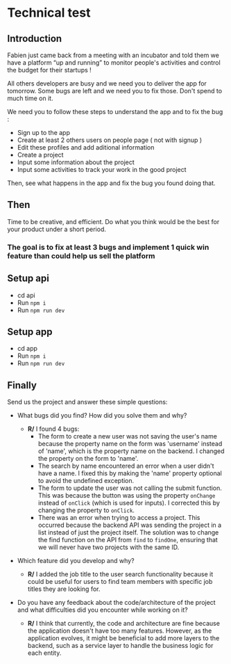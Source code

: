 # Technical test

## Introduction

Fabien just came back from a meeting with an incubator and told them we have a platform “up and running” to monitor people's activities and control the budget for their startups !

All others developers are busy and we need you to deliver the app for tomorrow.
Some bugs are left and we need you to fix those. Don't spend to much time on it.

We need you to follow these steps to understand the app and to fix the bug : 
 - Sign up to the app
 - Create at least 2 others users on people page ( not with signup ) 
 - Edit these profiles and add aditional information 
 - Create a project
 - Input some information about the project
 - Input some activities to track your work in the good project
  
Then, see what happens in the app and fix the bug you found doing that.

## Then
Time to be creative, and efficient. Do what you think would be the best for your product under a short period.

### The goal is to fix at least 3 bugs and implement 1 quick win feature than could help us sell the platform

## Setup api

- cd api
- Run `npm i`
- Run `npm run dev`

## Setup app

- cd app
- Run `npm i`
- Run `npm run dev`

## Finally

Send us the project and answer these simple questions:

- What bugs did you find? How did you solve them and why?
  - **R/** I found 4 bugs:
    - The form to create a new user was not saving the user's name because the property name on the form was 'username' instead of 'name', which is the property name on the backend. I changed the property on the form to 'name'.
    - The search by name encountered an error when a user didn't have a name. I fixed this by making the 'name' property optional to avoid the undefined exception.
    - The form to update the user was not calling the submit function. This was because the button was using the property `onChange` instead of `onClick` (which is used for inputs). I corrected this by changing the property to `onClick`.
    - There was an error when trying to access a project. This occurred because the backend API was sending the project in a list instead of just the project itself. The solution was to change the find function on the API from `find` to `findOne`, ensuring that we will never have two projects with the same ID.

- Which feature did you develop and why?
  - **R/** I added the job title to the user search functionality because it could be useful for users to find team members with specific job titles they are looking for.

- Do you have any feedback about the code/architecture of the project and what difficulties did you encounter while working on it?
  - **R/** I think that currently, the code and architecture are fine because the application doesn't have too many features. However, as the application evolves, it might be beneficial to add more layers to the backend, such as a service layer to handle the business logic for each entity.


